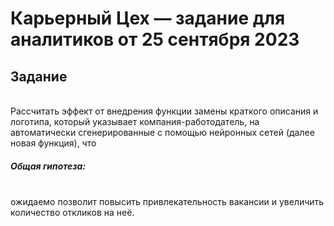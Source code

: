 # Карьерный Цех — задание для аналитиков от 25 сентября 2023

## Задание

<br>Рассчитать эффект от внедрения функции замены краткого описания  и логотипа, который указывает компания-работодатель, на автоматически сгенерированные с помощью нейронных сетей (далее новая функция), что

##### Общая гипотеза:
<br>ожидаемо позволит повысить привлекательность вакансии и увеличить количество откликов на неё.
